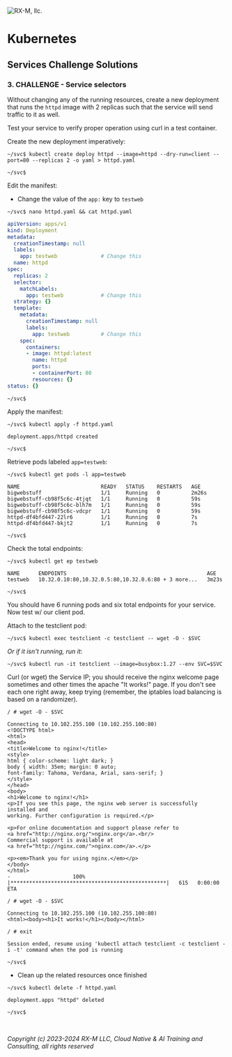![RX-M, llc.](https://rx-m.com/rxm-cnc.svg)


# Kubernetes


## Services Challenge Solutions


### 3. CHALLENGE - Service selectors

Without changing any of the running resources, create a new deployment that runs the `httpd` image with 2 replicas
such that the service will send traffic to it as well.

Test your service to verify proper operation using curl in a test container.

Create the new deployment imperatively:

```
~/svc$ kubectl create deploy httpd --image=httpd --dry-run=client --port=80 --replicas 2 -o yaml > httpd.yaml

~/svc$
```

Edit the manifest:

- Change the value of the `app:` key to `testweb`

```
~/svc$ nano httpd.yaml && cat httpd.yaml
```
```yaml
apiVersion: apps/v1
kind: Deployment
metadata:
  creationTimestamp: null
  labels:
    app: testweb              # Change this
  name: httpd
spec:
  replicas: 2
  selector:
    matchLabels:
      app: testweb            # Change this
  strategy: {}
  template:
    metadata:
      creationTimestamp: null
      labels:
        app: testweb          # Change this
    spec:
      containers:
      - image: httpd:latest
        name: httpd
        ports:
        - containerPort: 80
        resources: {}
status: {}
```
```
~/svc$
```

Apply the manifest:

```
~/svc$ kubectl apply -f httpd.yaml

deployment.apps/httpd created

~/svc$
```

Retrieve pods labeled `app=testweb`:

```
~/svc$ kubectl get pods -l app=testweb

NAME                          READY   STATUS    RESTARTS   AGE
bigwebstuff                   1/1     Running   0          2m26s
bigwebstuff-cb98f5c6c-4tjqt   1/1     Running   0          59s
bigwebstuff-cb98f5c6c-blh7m   1/1     Running   0          59s
bigwebstuff-cb98f5c6c-vdcpr   1/1     Running   0          59s
httpd-df4bfd447-22lr6         1/1     Running   0          7s
httpd-df4bfd447-bkjt2         1/1     Running   0          7s

~/svc$
```

Check the total endpoints:

```
~/svc$ kubectl get ep testweb

NAME      ENDPOINTS                                             AGE
testweb   10.32.0.10:80,10.32.0.5:80,10.32.0.6:80 + 3 more...   3m23s

~/svc$
```

You should have 6 running pods and six total endpoints for your service. Now test w/ our client pod.

Attach to the testclient pod:

```
~/svc$ kubectl exec testclient -c testclient -- wget -O - $SVC
```

_Or if it isn't running, run it_:

```
~/svc$ kubectl run -it testclient --image=busybox:1.27 --env SVC=$SVC
```

Curl (or wget) the Service IP; you should receive the nginx welcome page sometimes and other times the apache "It
works!" page. If you don't see each one right away, keep trying (remember, the iptables load balancing is based on a
randomizer).

```
/ # wget -O - $SVC

Connecting to 10.102.255.100 (10.102.255.100:80)
<!DOCTYPE html>
<html>
<head>
<title>Welcome to nginx!</title>
<style>
html { color-scheme: light dark; }
body { width: 35em; margin: 0 auto;
font-family: Tahoma, Verdana, Arial, sans-serif; }
</style>
</head>
<body>
<h1>Welcome to nginx!</h1>
<p>If you see this page, the nginx web server is successfully installed and
working. Further configuration is required.</p>

<p>For online documentation and support please refer to
<a href="http://nginx.org/">nginx.org</a>.<br/>
Commercial support is available at
<a href="http://nginx.com/">nginx.com</a>.</p>

<p><em>Thank you for using nginx.</em></p>
</body>
</html>
-                    100% |**************************************************|   615   0:00:00 ETA

/ # wget -O - $SVC

Connecting to 10.102.255.100 (10.102.255.100:80)
<html><body><h1>It works!</h1></body></html>

/ # exit

Session ended, resume using 'kubectl attach testclient -c testclient -i -t' command when the pod is running

~/svc$
```

- Clean up the related resources once finished

```
~/svc$ kubectl delete -f httpd.yaml

deployment.apps "httpd" deleted

~/svc$
```


<br>

_Copyright (c) 2023-2024 RX-M LLC, Cloud Native & AI Training and Consulting, all rights reserved_
